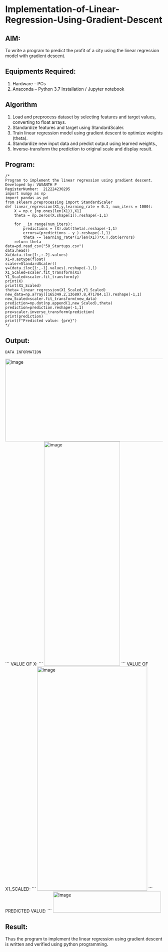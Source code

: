 # Implementation-of-Linear-Regression-Using-Gradient-Descent

## AIM:
To write a program to predict the profit of a city using the linear regression model with gradient descent.

## Equipments Required:
1. Hardware – PCs
2. Anaconda – Python 3.7 Installation / Jupyter notebook

## Algorithm
1. Load and preprocess dataset by selecting features and target values, converting to float arrays.
2. Standardize features and target using StandardScaler.
3. Train linear regression model using gradient descent to optimize weights (theta).
4. Standardize new input data and predict output using learned weights.,
5. Inverse-transform the prediction to original scale and display result.

## Program:
```
/*
Program to implement the linear regression using gradient descent.
Developed by: VASANTH P
RegisterNumber:  212224230295
import numpy as np
import pandas as pd
from sklearn.preprocessing import StandardScaler
def linear_regression(X1,y,learning_rate = 0.1, num_iters = 1000):
    X = np.c_[np.ones(len(X1)),X1]
    theta = np.zeros(X.shape[1]).reshape(-1,1)
    
    for _ in range(num_iters):
        predictions = (X).dot(theta).reshape(-1,1)
        errors=(predictions - y ).reshape(-1,1)
        theta -= learning_rate*(1/len(X1))*X.T.dot(errors)
    return theta
data=pd.read_csv("50_Startups.csv")
data.head()
X=(data.iloc[1:,:-2].values)
X1=X.astype(float)
scaler=StandardScaler()
y=(data.iloc[1:,-1].values).reshape(-1,1)
X1_Scaled=scaler.fit_transform(X1)
Y1_Scaled=scaler.fit_transform(y)
print(X)
print(X1_Scaled)
theta= linear_regression(X1_Scaled,Y1_Scaled)
new_data=np.array([165349.2,136897.8,471784.1]).reshape(-1,1)
new_Scaled=scaler.fit_transform(new_data)
prediction=np.dot(np.append(1,new_Scaled),theta)
prediction=prediction.reshape(-1,1)
pre=scaler.inverse_transform(prediction)
print(prediction)
print(f"Predicted value: {pre}")
*/
```

## Output:
```
DATA INFORMATION
```

<img width="763" height="264" alt="image" src="https://github.com/user-attachments/assets/94672ee8-a1fa-49c5-a5e0-b77805a972c4" />
```
VALUE OF X:
```

<img width="243" height="715" alt="image" src="https://github.com/user-attachments/assets/fd87d6d7-e7a1-4128-bfac-081e1ada6083" />
```
VALUE OF X1_SCALED:
```

<img width="352" height="715" alt="image" src="https://github.com/user-attachments/assets/b9dcf9ea-2880-4de2-b441-def7f15b1864" />
```
PREDICTED VALUE:
```

<img width="345" height="67" alt="image" src="https://github.com/user-attachments/assets/123e3ae7-9e8c-4dea-9079-87e05bb6b497" />

## Result:
Thus the program to implement the linear regression using gradient descent is written and verified using python programming.
